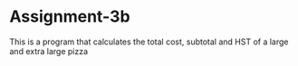 # Assignment-3b
This is a program that calculates the total cost, subtotal and HST of a large and extra large pizza
